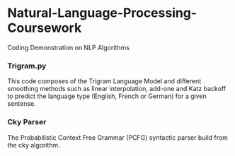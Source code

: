 # Natural-Language-Processing-Coursework
Coding Demonstration on NLP Algorithms

### Trigram.py
This code composes of the Trigram Language Model and different smoothing methods such as linear interpolation, add-one and Katz backoff to predict the language type (English, French or German) for a given sentense.

### Cky Parser
The Probabilistic Context Free Grammar (PCFG) syntactic parser build from the cky algorithm.

